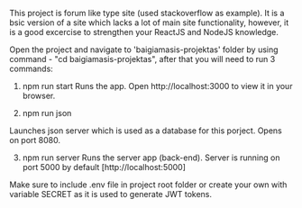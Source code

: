 This project is forum like type site (used stackoverflow as example). It is a bsic version of a site which lacks a lot of main site functionality, however, it is a good excercise to strengthen your ReactJS and NodeJS knowledge.


Open the project and navigate to 'baigiamasis-projektas' folder by using command - "cd baigiamasis-projektas",
after that you will need to run 3 commands:

1) npm run start
Runs the app. Open http://localhost:3000 to view it in your browser.

2) npm run json

Launches json server which is used as a database for this porject. Opens on port 8080.

3) npm run server
Runs the server app (back-end). Server is running on port 5000 by default [http://localhost:5000]

Make sure to include .env file in project root folder or create your own with variable SECRET as it is used to generate JWT tokens.